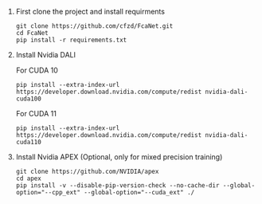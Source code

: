 1. First clone the project and install requirments
    ```
    git clone https://github.com/cfzd/FcaNet.git
    cd FcaNet
    pip install -r requirements.txt
    ```
2. Install Nvidia DALI

    For CUDA 10 
    ```
    pip install --extra-index-url https://developer.download.nvidia.com/compute/redist nvidia-dali-cuda100
    ```

    For CUDA 11
    ```
    pip install --extra-index-url https://developer.download.nvidia.com/compute/redist nvidia-dali-cuda110
    ```

3. Install Nvidia APEX (Optional, only for mixed precision training)
    ```
    git clone https://github.com/NVIDIA/apex
    cd apex
    pip install -v --disable-pip-version-check --no-cache-dir --global-option="--cpp_ext" --global-option="--cuda_ext" ./
    ```